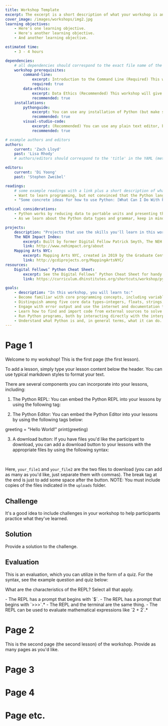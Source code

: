 ```yaml
---
title: Workshop Template
excerpt: The excerpt is a short description of what your workshop is and what it will cover.
cover_image: /images/workshops/img2.jpg
learning objectives:
    - Here's one learning objective.
    - Here's another learning objective.
    - And another learning objective.

estimated time:
    - 3 - 4 hours

dependencies: 
    # all dependencies should correspond to the exact file name of the appropriate workshop/guide (without the .md extension)
    workshop prerequisites: 
        command-line: 
            excerpt: Introduction to the Command Line (Required) This workshop makes reference to concepts from the Command Line workshop, and having basic knowledge about how to use the command line will be central for anyone who wants to learn about programming with Python.
            required: true
        data-ethics: 
            excerpt: Data Ethics (Recommended) This workshop will give you a basis for thinking through the ethical considerations of your programming projects.
            recommended: true
    installations:
        pythonguide: 
            excerpt: You can use any installation of Python (but make sure it is of version 3). For our purposes, Anaconda will provide everything necessary for all the workshops that are part of the DRI curriculum.
            recommended: true
        visual-studio-code: 
            excerpt: (Recommended) You can use any plain text editor, but for our purposes Visual Studio Code ("VS Code") will be used.
            recommended: true

# example authors and editors
authors:
    current: 'Zach Lloyd'
    past: 'Lisa Rhody'
    # authors/editors should correspond to the 'title' in the YAML (metadata) of the file in the authors folder. You can create a new author file for yourself in the authors folder as well. 

editors:
    current: 'Di Yoong'
    past: 'Stephen Zweibel'

readings:
    # some example readings with a link plus a short description of what they are about
    - Want to learn programming, but not convinced that the Python language is the right language? Check out [Five Reasons Why Learning Python Is The Best Decision](https://medium.com/datadriveninvestor/)
    - "Some concrete ideas for how to use Python: [What Can I Do With Python?](https://realpython.com/what-can-i-do-with-python/)"

ethical considerations:
    - Python works by reducing data to portable units and presenting them in a way that prioritizes readability. These units are known as "data types" and include strings (words/letters), integers (numbers), booleans (true or false statements), and lists (groups of strings). The python grammar, which dictates how python statements ought to be ordered, values simplicity, efficiency, and concision. You can read more about Python values at [the Zen of Python](https://www.python.org/dev/peps/pep-0020/).
    - As we learn about the Python data types and grammar, keep in mind that working within any digital format requires making seemingly neutral choices that carry ethical consequences. When using python, be aware of the ways the ways that data is transformed into computable form. What choices are you making about your data? What is being included, and what is left out? What are reductions and assumptions necessary to encode your data? If you are more interested in thinking further about data types and our choices in relation to data, you should have a look at our [Data Literacies workshop](https://www.github.com/DHRI-Curriculum/data-literacies).

projects:
    description: "Projects that use the skills you'll learn in this workshop:"
    The NEH Impact Index:
        excerpt: Built by former Digital Fellow Patrick Smyth, The NEH Impact Index makes visible the distribution of funds by National Endowment for the Humanities across the United States. The website uses python to map projects, communities, and cultural institutions who have received NEH support. You can check out the code on Github.
        link: http://www.nehimpact.org/about
    Mapping Arts NYC: 
        excerpt: Mapping Arts NYC, created in 2019 by the Graduate Center’s Data for Public Good fellows, “is a project that explores the geography and representation of arts and culture in New York City over time.” It includes a number of Python scripts written to clean and make sense of all the data.
        link: http://gcdiprojects.org/MappingArtsNYC/
resources:
    Digital Fellows’ Python Cheat Sheet: 
        excerpt: See the Digital Fellows’ Python Cheat Sheet for handy commands that we cover in this workshop.
        link: https://curriculum.dhinstitutes.org/shortcuts/workshop/python

goals:
    - description: "In this workshop, you will learn to:"
    - Become familiar with core programming concepts, including variables, loops, and conditionals.
    - Distinguish among five core data types—integers, floats, strings, booleans, and lists.
    - Engage with error output and use the internet and documentation to independently research language features.
    - Learn how to find and import code from external sources to solve more complex problems.
    - Run Python programs, both by interacting directly with the interpreter and by preparing and running scripts.
    - Understand what Python is and, in general terms, what it can do.
---
```


<!---
README: This workshop is a template for creating new workshops. Please read the instructions carefully.

General instructions for editing this template:
1) Duplicate this file (to avoid overwriting it) and rename/save it to the name of the workshop you are creating. Save the file as a Markdown file (`.md`) in the `workshops` folder, with hyphens to indicate spaces.
2) Edit the YAML front matter at the top of the file to include the correct information for your workshop (see more about that below).
3) Edit the content of the workshop with your lessons.

YAML Metadata:

Everything above this comment section (the YAML) constitutes the metadata of your workshop, which will populate the front page. It must be placed at the very top of your workshop file, beginning and ending with the three hyphens ---. Everything below (starting with #) is the actual content of your workshop. 

For the metadata, you should typically include some or all of the following:
- The title, and an excerpt (description) that will be displayed on the front page
- The learning objectives, which should be a list of bullet points
- The estimated time it will take to complete the workshop
- The dependencies, which should be a list of workshops that are required or recommended to complete this workshop
- The authors, which should be a list of the current and past authors of the workshop (if applicable)
- The editors, which should be a list of the current and past editors of the workshop (if applicable)
- The readings, which should be a list of readings that are relevant to the workshop
- The ethical considerations, which should be a list of ethical considerations that are relevant to the workshop
- The projects, which should be a list of projects that use the skills you'll learn in this workshop
- The resources, which should be a list of resources that are relevant to the workshop
- The goals, which should be a list of goals that are relevant to the workshop

The metadata you are currently seeing above is just an example, which you can use as a template for your own workshop. Make sure to follow the syntax exactly (or you will likely create errors), and to modify/delete any metadata that is not relevant to your workshop. When adding dependencies to other workshops, make sure to use the exact name of the workshop or guide file (without the .md extension).
---> 

# Page 1

Welcome to my workshop! This is the first page (the first lesson).

<!--- Each h1 markdown header (the #) indicates the beginning of a new page. Use them to structure lessons in your workshops. --->

To add a lesson, simply type your lesson content below the header. You can use typical markdown styles to format your text.

There are several components you can incorporate into your lessons, including:

1. The Python REPL: You can embed the Python REPL into your lessons by using the following tag:

<PythonREPL/>

2. The Python Editor: You can embed the Python Editor into your lessons by using the following tags below:

<CodeEditor>
greeting = "Hello World!"
print(greeting)
</CodeEditor>

<!--- Anything between the tags will be displayed as runnable Python code in the editor. --->

3. A download button: If you have files you'd like the participant to download, you can add a download button to your lessons with the appropriate files by using the following syntax:

<Download files='your_file1, your_file2'><br/>

Here, `your_file1` and `your_file2` are the two files to download (you can add as many as you'd like, just separate them with commas). The break tag at the end is just to add some space after the button. NOTE: You must include copies of the files indicated in the `uploads` folder.

<!--- Most workshop lessons should include some form of a challenge, a solution, and an evaluation. See below for an example of each. --->

## Challenge

It's a good idea to include challenges in your workshop to help participants practice what they've learned.

## Solution

Provide a solution to the challenge.

## Evaluation

This is an evaluation, which you can utilize in the form of a quiz. For the syntax, see the example question and quiz below:

What are the characteristics of the REPL? Select all that apply.

<Quiz>
- The REPL has a prompt that begins with `$`.
- The REPL has a prompt that begins with `>>>`.*
- The REPL and the terminal are the same thing.
- The REPL can be used to evaluate mathematical expressions like `2 + 2`.*
</Quiz>

<!--- For quizzes, each list item in the <Quiz> tags is a potential answer. To indicate correct answers, place an asterisk at the end. --->

# Page 2

This is the second page (the second lesson) of the workshop. Provide as many pages as you'd like.

# Page 3

# Page 4

# Page etc.
